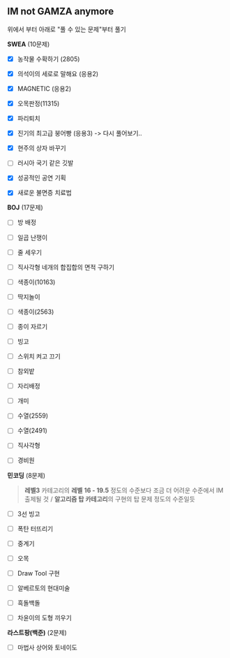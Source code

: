## IM not GAMZA anymore

위에서 부터 아래로 "풀 수 있는 문제"부터 풀기



**SWEA** (10문제)

- [x] 농작물 수확하기 (2805)
- [x] 의석이의 세로로 말해요 (응용2)
- [x] MAGNETIC (응용2)
- [x] 오목판정(11315)
- [x] 파리퇴치
- [x] 진기의 최고급 붕어빵 (응용3) -> 다시 풀어보기..
- [x] 현주의 상자 바꾸기
- [ ] 러시아 국기 같은 깃발
- [x] 성공적인 공연 기획
- [x] 새로운 불면증 치료법



**BOJ** (17문제)

- [ ] 방 배정
- [ ] 일곱 난쟁이
- [ ] 줄 세우기
- [ ] 직사각형 네개의 합집합의 면적 구하기
- [ ] 색종이(10163)
- [ ] 딱지놀이
- [ ] 색종이(2563)
- [ ] 종이 자르기
- [ ] 빙고
- [ ] 스위치 켜고 끄기
- [ ] 참외밭
- [ ] 자리배정
- [ ] 개미
- [ ] 수열(2559)
- [ ] 수열(2491)
- [ ] 직사각형
- [ ] 경비원



**민코딩** (8문제)

> **레벨3** 카테고리의 **레벨** **16 - 19.5** 정도의 수준보다 조금 더 어려운 수준에서 IM 출제될 것 / **알고리즘 탑 카테고리**의 구현의 탑 문제 정도의 수준일듯

- [ ] 3선 빙고
- [ ] 폭탄 터뜨리기
- [ ] 중계기
- [ ] 오목
- [ ] Draw Tool 구현
- [ ] 알베르토의 현대미술
- [ ] 흑돌백돌
- [ ] 차윤이의 도형 끼우기



**라스트팡(백준)**  (2문제)

- [ ] 마법사 상어와 토네이도
